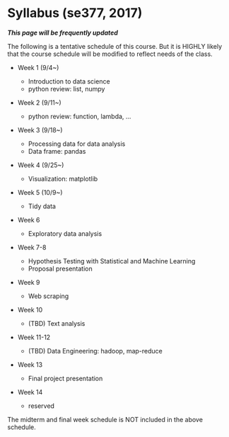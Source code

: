 # Syllabus (se377, 2017)

**_This page will be frequently updated_**

The following is a tentative schedule of this course. But it is HIGHLY likely that the course schedule will be modified to reflect needs of the class.

* Week 1 (9/4~)
  - Introduction to data science
  - python review: list, numpy

* Week 2 (9/11~)
  - python review: function, lambda, ...

* Week 3 (9/18~)
  - Processing data for data analysis
  - Data frame: pandas

* Week 4 (9/25~)
  - Visualization: matplotlib

* Week 5 (10/9~)
  - Tidy data
  
* Week 6
  - Exploratory data analysis

* Week 7-8
  - Hypothesis Testing with Statistical and Machine Learning
  - Proposal presentation

* Week 9
  - Web scraping

* Week 10
  - (TBD) Text analysis

* Week 11-12
  - (TBD) Data Engineering: hadoop, map-reduce

* Week 13
  - Final project presentation

* Week 14
  - reserved

The midterm and final week schedule is NOT included in the above schedule.
